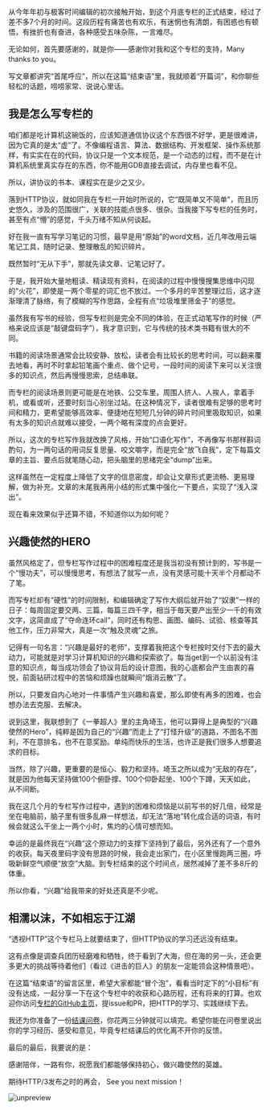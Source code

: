 从今年年初与极客时间编辑的初次接触开始，到这个月底专栏的正式结束，经过了差不多7个月的时间。这段历程有痛苦也有欢乐，有迷惘也有清朗，有困惑也有顿悟，有挫折也有奋进，各种感受五味杂陈，一言难尽。

无论如何，首先要感谢的，就是你——感谢你对我和这个专栏的支持，Many thanks to you。

写文章都讲究“首尾呼应”，所以在这篇“结束语”里，我就顺着“开篇词”，和你聊些轻松的话题，唠唠家常、说说心里话。

## 我是怎么写专栏的

咱们都是吃计算机这碗饭的，应该知道通信协议这个东西很不好学，更是很难讲，因为它真的是太“虚”了。不像编程语言、算法、数据结构、开发框架、操作系统那样，有实实在在的代码，协议只是一个文本规范，是一个动态的过程，而不是在计算机系统里真实存在的东西，你不能用GDB直接去调试，内存里也看不见。

所以，讲协议的书本、课程实在是少之又少。

落到HTTP协议，就如同我在专栏一开始时所说的，它“既简单又不简单”，而且历史悠久，涉及的范围很广，关联的技能点很多、很杂。当我接下写专栏的任务时，甚至有点“懵”的感觉，千头万绪不知从何谈起。

好在我一直有写学习笔记的习惯，最早是用“原始”的word文档，近几年改用云端笔记工具，随时记录、整理散乱的知识碎片。

<!-- [[[read_end]]] -->

既然暂时“无从下手”，那就先读文章、记笔记好了。

于是，我开始大量地粗读、精读现有资料，在阅读的过程中慢慢搜集思维中闪现的“火花”，即使是一两个零星的词汇也不放过。一个多月的辛苦整理过后，这才逐渐理清了脉络，有了模糊的写作思路，全程有点“垃圾堆里筛金子”的感觉。

虽然我有写书的经验，但写专栏则是完全不同的体验，在正式动笔写作的时候（严格来说应该是“敲键盘码字”），我才意识到，它与传统的技术类书籍有很大的不同。

书籍的阅读场景通常会比较安静、放松，读者会有比较长的思考时间，可以翻来覆去地看，再时不时拿起铅笔画个重点、做个记号，一段时间的阅读下来可以关注很多的知识点，然后再慢慢思索，总结串联。

而专栏的阅读场景则更可能是在地铁、公交车里，周围人挤人、人挨人，拿着手机，或看或听，还要时刻当心别坐过站。在这种情况下，读者很难有足够的思考时间和精力，更希望能够高效率、便捷地在短短几分钟的碎片时间里吸取知识，如果有太多的知识点就难以接受，一两个略有深度的点会更好。

所以，这次的专栏写作我就改换了风格，开始“口语化写作”，不再像写书那样斟词酌句，为一两句话的用词反复思量、咬文嚼字，而是完全“放飞自我”，定下每篇文章的主旨、要点后就笔随心动，把头脑里的思绪完全“dump”出来。

这样虽然在一定程度上降低了文字的信息密度，却会让文章形式更流畅、更易理解，做为补充，文章的末尾我再用小结的形式集中强化一下要点，实现了“浅入深出”。

现在看来效果似乎还算不错，不知道你以为如何呢？

## 兴趣使然的HERO

虽然风格定了，但专栏写作过程中的困难程度还是我当初没有预计到的，写书是一个“慢功夫”，可以慢慢思考，有想法了就写一点，没有灵感可能十天半个月都动不了笔。

而写专栏却有“硬性”的时间限制，和编辑确定了写作大纲后就开始了“奴隶”一样的日子：每周固定要交两、三篇，每篇三四千字，相当于毎天要产出至少一千的有效文字，这简直成了“夺命连环call”，同时还有构思、画图、编码、试验、核查等其他工作，压力非常大，真是一次“触及灵魂”之旅。

记得有一句名言：“兴趣是最好的老师”，支撑着我把这个专栏按时交付下去的最大动力，可能就是对学习计算机知识的兴趣和探索欲了。每当get到一个以前没有注意的知识点，每当成功领会了协议背后的设计意图，我的心底都会产生由衷的喜悦，前面钻研过程中的苦恼和烦躁也就瞬间“烟消云散”了。

所以，只要发自内心地对一件事情产生兴趣和喜爱，那么即使有再多的困难，也会想办法去克服、去解决。

说到这里，我联想到了《一拳超人》里的主角埼玉，他可以算得上是典型的“兴趣使然的Hero”，纯粹是因为自己的“兴趣”而走上了“打怪升级”的道路，不图名不图利，不在意排名，也不在意奖励。单纯而快乐的生活，也许正是我们很多人想要追求的目标。

当然，除了兴趣，更重要的是恒心、毅力和坚持。埼玉之所以成为“无敌的存在”，就是因为他每天坚持做100个俯卧撑、100个仰卧起坐、100个下蹲，天天如此，从不间断。

我在这几个月的专栏写作过程中，遇到的困难和烦恼是以前写书的好几倍，经常是坐在电脑前，脑子里有很多乱麻一样想法，却无法“落地”转化成合适的词语，有时候会就这么干坐上一两个小时，焦灼的心情可想而知。

幸运的是最终我在“兴趣”这个原动力的支撑下坚持到了最后，另外还有了一个意外的收获。每天夜里码字没有思路的时候，我会走出家门，在小区里慢跑两三圈，呼吸新鲜空气顺便“放空”大脑。到专栏结束的这个时间点，居然减掉了差不多8斤的体重。

所以你看，“兴趣”给我带来的好处还真是不少呢。

## 相濡以沫，不如相忘于江湖

“透视HTTP”这个专栏马上就要结束了，但HTTP协议的学习还远没有结束。

这有点像是调查兵团历经磨难和牺牲，终于看到了大海，但在海的另一头，还会更多更大的挑战等待着他们（看过《进击的巨人》的朋友一定能领会这种情景吧）。

在这篇“结束语”的留言区里，希望大家都能“冒个泡”，看看当时定下的“小目标”有没有达成，一起分享一下在这个专栏中的收获和心路历程，还有将来的打算。也欢迎你访问[专栏的GitHub主页](https://github.com/chronolaw/http_study)，提issue和PR，把HTTP的学习、实践继续下去。

我还为你准备了一份[结课问卷](https://jinshuju.net/f/tRGu0l)，你花两三分钟就可以填完。希望你能在问卷里说出你的学习经历、感受和意见，毕竟专栏结课后的优化离不开你的反馈。

最后的最后，我要说的是：

感谢陪伴，一路有你，祝愿我们都能够保持初心，做兴趣使然的英雄。

期待HTTP/3发布之时的再会， See you next mission！

![unpreview](https://static001.geekbang.org/resource/image/65/53/65575a4f4fd668fb0cda13dd7b4b8053.png)